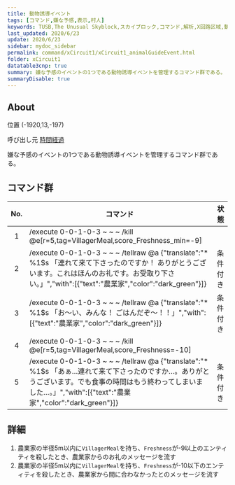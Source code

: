 ```yaml
---
title: 動物誘導イベント
tags: [コマンド,嫌な予感,表示,村人]
keywords: TUSB,The Unusual Skyblock,スカイブロック,コマンド,解析,X回路区域,動物誘導イベント,嫌な予感
last_updated: 2020/6/23
update: 2020/6/23
sidebar: mydoc_sidebar
permalink: command/xCircuit1/xCircuit1_animalGuideEvent.html
folder: xCircuit1
datatable3cnp: true
summary: 嫌な予感のイベントの1つである動物誘導イベントを管理するコマンド群である。
summaryDisable: true
---
```


## About

<span class="tagYellow">位置</span> (-1920,13,-197)

<span class="tagBlack">呼び出し元</span> [時間経過]({{site.baseurl}}/command/xCircuit1/xCircuit1_timeElapsed.html)

嫌な予感のイベントの1つである動物誘導イベントを管理するコマンド群である。

## コマンド群

<div class="datatable3cnp-begin"></div>

|No.|コマンド|状態|
|:-:|-|-|
|1|/execute 0-0-1-0-3 ~ ~ ~ /kill @e[r=5,tag=VillagerMeal,score_Freshness_min=-9]|
|2|/execute 0-0-1-0-3 ~ ~ ~ /tellraw @a {"translate":"* %1$s 「連れて来て下さったのですか！ ありがとうございます。これはほんのお礼です。お受取り下さい。」","with":[{"text":"農業家","color":"dark_green"}]}|条件付き|
|3|/execute 0-0-1-0-3 ~ ~ ~ /tellraw @a {"translate":"* %1$s 「お～い、みんな！ ごはんだぞ～！！」","with":[{"text":"農業家","color":"dark_green"}]}|条件付き|
|4|/execute 0-0-1-0-3 ~ ~ ~ /kill @e[r=5,tag=VillagerMeal,score_Freshness=-10]|
|5|/execute 0-0-1-0-3 ~ ~ ~ /tellraw @a {"translate":"* %1$s 「あぁ…連れて来て下さったのですか…。ありがとうございます。でも食事の時間はもう終わってしまいました…。」","with":[{"text":"農業家","color":"dark_green"}]}|条件付き|

<div class="datatable3cnp-end"></div>

## 詳細

1. 農業家の半径5m以内に`VillagerMeal`を持ち、`Freshness`が-9以上のエンティティを殺したとき、農業家からのお礼のメッセージを流す
2. 農業家の半径5m以内に`VillagerMeal`を持ち、`Freshness`が-10以下のエンティティを殺したとき、農業家から間に合わなかったとのメッセージを流す
